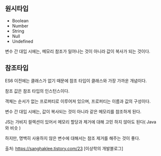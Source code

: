 ## 원시타입

- Boolean    
- Number
- String      
- Null            
- Undefined

변수 간 대입 시에는, 메모리 참조가 일어나는 것이 아니라 값이 복사가 되는 것이다.

## 참조타입

ES6 이전에는 클래스가 없기 때문에 참조 타입이 클래스와 가장 가까운 개념이다.

참조 값은 참조 타입의 인스턴스이다.

객체는 순서가 없는 프로퍼티로 이루어져 있으며, 프로퍼티는 이름과 값의 구성이다.

변수 간 대입 시에는, 값이 복사되는 것이 아니라 같은 메모리를 참조하게 된다.

JS는 가비지 컬렉션이 있어서 메모리 할당과 제거에 대해 고민 하지 않아도 된다( Java와 비슷 )

하지만, 명백히 사용하지 않은 변수에 대해서는 참조 제거를 해주는 것이 좋다.


출처: https://sanghaklee.tistory.com/23 [이상학의 개발블로그]

